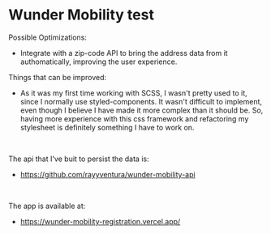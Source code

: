 # Wunder Mobility test

Possible Optimizations:
* Integrate with a zip-code API to bring the address data from it authomatically, improving the user experience.

Things that can be improved:
* As it was my first time working with SCSS, I wasn't pretty used to it, since I normally use styled-components. It wasn't difficult to implement, even though I believe I have made it more complex than it should be. So, having more experience with this css framework and refactoring my stylesheet is definitely something I have to work on. 

  </br>
The api that I've buit to persist the data is:
  - https://github.com/rayyventura/wunder-mobility-api
  </br>

The app is available at: 
  - https://wunder-mobility-registration.vercel.app/
  </br>
